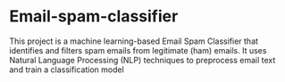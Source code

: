 # Email-spam-classifier
This project is a machine learning-based Email Spam Classifier that identifies and filters spam emails from legitimate (ham) emails. It uses Natural Language Processing (NLP) techniques to preprocess email text and train a classification model
